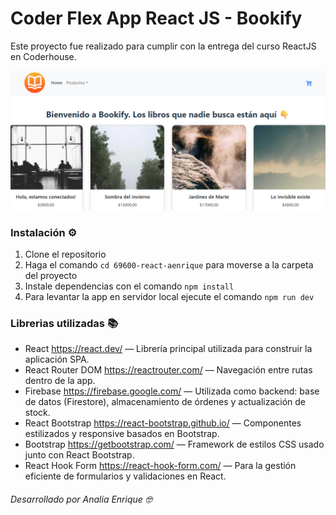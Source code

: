 # Coder Flex App React JS - Bookify

Este proyecto fue realizado para cumplir con la entrega del curso ReactJS en Coderhouse.

![Bookify Preview](BookifyReadMe.png)

### Instalación ⚙️

1. Clone el repositorio
2. Haga el comando `cd 69600-react-aenrique` para moverse a la carpeta del proyecto
3. Instale dependencias con el comando `npm install`
4. Para levantar la app en servidor local ejecute el comando `npm run dev`

### Librerias utilizadas 📚
- React https://react.dev/ — Librería principal utilizada para construir la aplicación SPA.
- React Router DOM https://reactrouter.com/ — Navegación entre rutas dentro de la app.
- Firebase https://firebase.google.com/ — Utilizada como backend: base de datos (Firestore), almacenamiento de órdenes y actualización de stock.
- React Bootstrap https://react-bootstrap.github.io/ — Componentes estilizados y responsive basados en Bootstrap.
- Bootstrap https://getbootstrap.com/ — Framework de estilos CSS usado junto con React Bootstrap.
- React Hook Form https://react-hook-form.com/ — Para la gestión eficiente de formularios y validaciones en React.





###### Desarrollado por Analía Enrique 🤓

